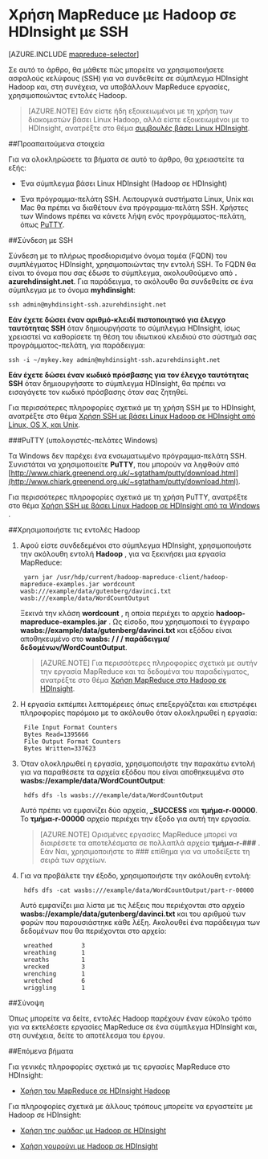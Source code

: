 <properties
   pageTitle="MapReduce και SSH σύνδεσης με το Hadoop στο HDInsight | Microsoft Azure"
   description="Μάθετε πώς μπορείτε να χρησιμοποιήσετε SSH για να εκτελέσετε εργασίες MapReduce χρήση Hadoop σε HDInsight."
   services="hdinsight"
   documentationCenter=""
   authors="Blackmist"
   manager="jhubbard"
   editor="cgronlun"
   tags="azure-portal"/>

<tags
   ms.service="hdinsight"
   ms.devlang="na"
   ms.topic="article"
   ms.tgt_pltfrm="na"
   ms.workload="big-data"
   ms.date="08/23/2016"
   ms.author="larryfr"/>

# <a name="use-mapreduce-with-hadoop-on-hdinsight-with-ssh"></a>Χρήση MapReduce με Hadoop σε HDInsight με SSH

[AZURE.INCLUDE [mapreduce-selector](../../includes/hdinsight-selector-use-mapreduce.md)]

Σε αυτό το άρθρο, θα μάθετε πώς μπορείτε να χρησιμοποιήσετε ασφαλούς κελύφους (SSH) για να συνδεθείτε σε σύμπλεγμα HDInsight Hadoop και, στη συνέχεια, να υποβάλλουν MapReduce εργασίες, χρησιμοποιώντας εντολές Hadoop.

> [AZURE.NOTE] Εάν είστε ήδη εξοικειωμένοι με τη χρήση των διακομιστών βάσει Linux Hadoop, αλλά είστε εξοικειωμένοι με το HDInsight, ανατρέξτε στο θέμα [συμβουλές βάσει Linux HDInsight](hdinsight-hadoop-linux-information.md).

##<a id="prereq"></a>Προαπαιτούμενα στοιχεία

Για να ολοκληρώσετε τα βήματα σε αυτό το άρθρο, θα χρειαστείτε τα εξής:

* Ένα σύμπλεγμα βάσει Linux HDInsight (Hadoop σε HDInsight)

* Ένα πρόγραμμα-πελάτη SSH. Λειτουργικά συστήματα Linux, Unix και Mac θα πρέπει να διαθέτουν ένα πρόγραμμα-πελάτη SSH. Χρήστες των Windows πρέπει να κάνετε λήψη ενός προγράμματος-πελάτη, όπως [PuTTY](http://www.chiark.greenend.org.uk/~sgtatham/putty/download.html).

##<a id="ssh"></a>Σύνδεση με SSH

Σύνδεση με το πλήρως προσδιορισμένο όνομα τομέα (FQDN) του συμπλέγματος HDInsight, χρησιμοποιώντας την εντολή SSH. Το FQDN θα είναι το όνομα που σας έδωσε το σύμπλεγμα, ακολουθούμενο από **. azurehdinsight.net**. Για παράδειγμα, το ακόλουθο θα συνδεθείτε σε ένα σύμπλεγμα με το όνομα **myhdinsight**:

    ssh admin@myhdinsight-ssh.azurehdinsight.net

**Εάν έχετε δώσει έναν αριθμό-κλειδί πιστοποιητικό για έλεγχο ταυτότητας SSH** όταν δημιουργήσατε το σύμπλεγμα HDInsight, ίσως χρειαστεί να καθορίσετε τη θέση του ιδιωτικού κλειδιού στο σύστημά σας προγράμματος-πελάτη, για παράδειγμα:

    ssh -i ~/mykey.key admin@myhdinsight-ssh.azurehdinsight.net

**Εάν έχετε δώσει έναν κωδικό πρόσβασης για τον έλεγχο ταυτότητας SSH** όταν δημιουργήσατε το σύμπλεγμα HDInsight, θα πρέπει να εισαγάγετε τον κωδικό πρόσβασης όταν σας ζητηθεί.

Για περισσότερες πληροφορίες σχετικά με τη χρήση SSH με το HDInsight, ανατρέξτε στο θέμα [Χρήση SSH με βάσει Linux Hadoop σε HDInsight από Linux, OS X, και Unix](hdinsight-hadoop-linux-use-ssh-unix.md).

###<a name="putty-windows-clients"></a>PuTTY (υπολογιστές-πελάτες Windows)

Τα Windows δεν παρέχει ένα ενσωματωμένο πρόγραμμα-πελάτη SSH. Συνιστάται να χρησιμοποιείτε **PuTTY**, που μπορούν να ληφθούν από [http://www.chiark.greenend.org.uk/~sgtatham/putty/download.html](http://www.chiark.greenend.org.uk/~sgtatham/putty/download.html).

Για περισσότερες πληροφορίες σχετικά με τη χρήση PuTTY, ανατρέξτε στο θέμα [Χρήση SSH με βάσει Linux Hadoop σε HDInsight από τα Windows ](hdinsight-hadoop-linux-use-ssh-windows.md).

##<a id="hadoop"></a>Χρησιμοποιήστε τις εντολές Hadoop

1. Αφού είστε συνδεδεμένοι στο σύμπλεγμα HDInsight, χρησιμοποιήστε την ακόλουθη εντολή **Hadoop** , για να ξεκινήσει μια εργασία MapReduce:

        yarn jar /usr/hdp/current/hadoop-mapreduce-client/hadoop-mapreduce-examples.jar wordcount wasb:///example/data/gutenberg/davinci.txt wasb:///example/data/WordCountOutput

    Ξεκινά την κλάση **wordcount** , η οποία περιέχει το αρχείο **hadoop-mapreduce-examples.jar** . Ως είσοδο, που χρησιμοποιεί το έγγραφο **wasbs://example/data/gutenberg/davinci.txt** και εξόδου είναι αποθηκευμένο στο **wasbs: / / / παράδειγμα/δεδομένων/WordCountOutput**.

    > [AZURE.NOTE] Για περισσότερες πληροφορίες σχετικά με αυτήν την εργασία MapReduce και τα δεδομένα του παραδείγματος, ανατρέξτε στο θέμα [Χρήση MapReduce στο Hadoop σε HDInsight](hdinsight-use-mapreduce.md).

2. Η εργασία εκπέμπει λεπτομέρειες όπως επεξεργάζεται και επιστρέφει πληροφορίες παρόμοιο με το ακόλουθο όταν ολοκληρωθεί η εργασία:

        File Input Format Counters
        Bytes Read=1395666
        File Output Format Counters
        Bytes Written=337623

3. Όταν ολοκληρωθεί η εργασία, χρησιμοποιήστε την παρακάτω εντολή για να παραθέσετε τα αρχεία εξόδου που είναι αποθηκευμένα στο **wasbs://example/data/WordCountOutput**:

        hdfs dfs -ls wasbs:///example/data/WordCountOutput

    Αυτό πρέπει να εμφανίζει δύο αρχεία, **_SUCCESS** και **τμήμα-r-00000**. Το **τμήμα-r-00000** αρχείο περιέχει την έξοδο για αυτή την εργασία.

    > [AZURE.NOTE] Ορισμένες εργασίες MapReduce μπορεί να διαιρέσετε τα αποτελέσματα σε πολλαπλά αρχεία **τμήμα-r-###** . Εάν Ναι, χρησιμοποιήστε το ### επίθημα για να υποδείξετε τη σειρά των αρχείων.

4. Για να προβάλετε την έξοδο, χρησιμοποιήστε την ακόλουθη εντολή:

        hdfs dfs -cat wasbs:///example/data/WordCountOutput/part-r-00000

    Αυτό εμφανίζει μια λίστα με τις λέξεις που περιέχονται στο αρχείο **wasbs://example/data/gutenberg/davinci.txt** και του αριθμού των φορών που παρουσιάστηκε κάθε λέξη. Ακολουθεί ένα παράδειγμα των δεδομένων που θα περιέχονται στο αρχείο:

        wreathed        3
        wreathing       1
        wreaths         1
        wrecked         3
        wrenching       1
        wretched        6
        wriggling       1

##<a id="summary"></a>Σύνοψη

Όπως μπορείτε να δείτε, εντολές Hadoop παρέχουν έναν εύκολο τρόπο για να εκτελέσετε εργασίες MapReduce σε ένα σύμπλεγμα HDInsight και, στη συνέχεια, δείτε το αποτέλεσμα του έργου.

##<a id="nextsteps"></a>Επόμενα βήματα

Για γενικές πληροφορίες σχετικά με τις εργασίες MapReduce στο HDInsight:

* [Χρήση του MapReduce σε HDInsight Hadoop](hdinsight-use-mapreduce.md)

Για πληροφορίες σχετικά με άλλους τρόπους μπορείτε να εργαστείτε με Hadoop σε HDInsight:

* [Χρήση της ομάδας με Hadoop σε HDInsight](hdinsight-use-hive.md)

* [Χρήση γουρούνι με Hadoop σε HDInsight](hdinsight-use-pig.md)
